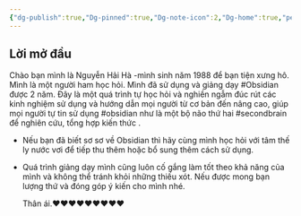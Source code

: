 ```yaml
---
{"dg-publish":true,"Dg-pinned":true,"Dg-note-icon":2,"Dg-home":true,"permalink":"/nguyen-hai-ha/","dgPassFrontmatter":true,"noteIcon":"1","created":"","updated":""}
---
```


## Lời mở đầu
Chào bạn mình là Nguyễn Hải Hà -mình sinh năm 1988 để bạn tiện xưng hô. Mình là một người ham học hỏi. Mình đã sử dụng và giảng dạy #Obsidian được 2 năm. Đây là một quá trình tự học hỏi và nghiền ngẫm đúc rút các kinh nghiệm sử dụng và hướng dẫn mọi người từ cơ bản đến nâng cao, giúp mọi người tự tin sử dụng #obsidian như là một bộ não thứ hai #secondbrain để nghiên cứu, tổng hợp kiến thức . 

- Nếu bạn đã biết sơ sơ về Obsidian thì hãy cùng mình học hỏi với tâm thế ly nước vơi để tiếp thu thêm hoặc bổ sung thêm cách sử dụng.
- Quá trình giảng dạy mình cũng luôn cố gắng làm tốt theo khả năng của mình và không thể tránh khỏi những thiếu xót. Nếu được mong bạn lượng thứ và đóng góp ý kiến cho mình nhé.
  
  Thân ái.❤️❤️❤️❤️❤️❤️❤️❤️❤️
  
